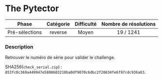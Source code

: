 # The Pytector

| Phase          | Catégorie    |  Difficulté  | Nombre de résolutions |
|:--------------:|:------------:|:------------:|:---------------------:|
| Pré-sélections | reverse      |   Moyen      |             19 / 1241 |

### Description

Retrouver le numéro de série pour valider le challenge.

SHA256(`check_serial.zip`) : `853fc0c369a449947e5808603210ba0df9070c6dbc2f28634fe6f97cdc936a03`.
